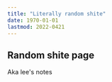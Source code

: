```yaml
---
title: "Literally random shite"
date: 1970-01-01
lastmod: 2022-0421
---
```


## Random shite page

Aka lee's notes

